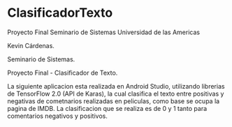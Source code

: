 # ClasificadorTexto
 Proyecto Final Seminario de Sistemas
Universidad de las Americas

Kevin Cárdenas.

Seminario de Sistemas.

Proyecto Final - Clasificador de Texto.

La siguiente aplicacion esta realizada en Android Studio, utilizando librerias de TensorFlow 2.0 (API de Karas), la cual clasifica el texto entre positivas y negativas de cometnarios realizadas en peliculas, como base se ocupa la pagina de IMDB. La clasificacion que se realiza es de 0 y 1 tanto para comentarios negativos y positivos. 
